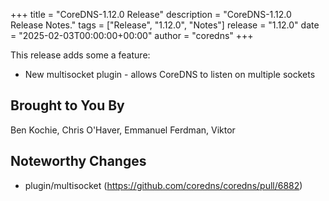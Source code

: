 +++
title = "CoreDNS-1.12.0 Release"
description = "CoreDNS-1.12.0 Release Notes."
tags = ["Release", "1.12.0", "Notes"]
release = "1.12.0"
date = "2025-02-03T00:00:00+00:00"
author = "coredns"
+++

This release adds some a feature:

* New multisocket plugin - allows CoreDNS to listen on multiple sockets

## Brought to You By

Ben Kochie,
Chris O'Haver,
Emmanuel Ferdman,
Viktor

## Noteworthy Changes

* plugin/multisocket (https://github.com/coredns/coredns/pull/6882)
